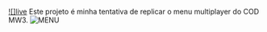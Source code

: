 [![]live](https://stumpflt.github.io/MenuMW3/) Este projeto é minha tentativa de replicar o menu multiplayer do COD MW3.
![MENU](https://user-images.githubusercontent.com/68519389/200932656-b0483673-b2ac-41d3-8935-f9880b201851.png)
